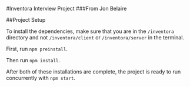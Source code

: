 #Inventora Interview Project
###From Jon Belaire

##Project Setup

To install the dependencies, make sure that you are in the <code>/inventora</code> directory and not <code>/inventora/client</code> or <code>/inventora/server</code> in the terminal.

First, run <code>npm preinstall</code>.

Then run <code>npm install</code>.

After both of these installations are complete, the project is ready to run concurrently with <code>npm start</code>.